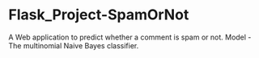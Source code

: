 # Flask_Project-SpamOrNot
A Web application to predict whether a comment is spam or not.
Model - The multinomial Naive Bayes classifier.
